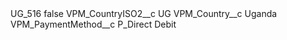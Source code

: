 <?xml version="1.0" encoding="UTF-8"?>
<CustomMetadata xmlns="http://soap.sforce.com/2006/04/metadata" xmlns:xsi="http://www.w3.org/2001/XMLSchema-instance" xmlns:xsd="http://www.w3.org/2001/XMLSchema">
    <label>UG_516</label>
    <protected>false</protected>
    <values>
        <field>VPM_CountryISO2__c</field>
        <value xsi:type="xsd:string">UG</value>
    </values>
    <values>
        <field>VPM_Country__c</field>
        <value xsi:type="xsd:string">Uganda</value>
    </values>
    <values>
        <field>VPM_PaymentMethod__c</field>
        <value xsi:type="xsd:string">P_Direct Debit</value>
    </values>
</CustomMetadata>
